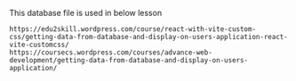 This database file is used in below lesson

```
https://edu2skill.wordpress.com/course/react-with-vite-custom-css/getting-data-from-database-and-display-on-users-application-react-vite-customcss/
https://coursecs.wordpress.com/courses/advance-web-development/getting-data-from-database-and-display-on-users-application/
```

